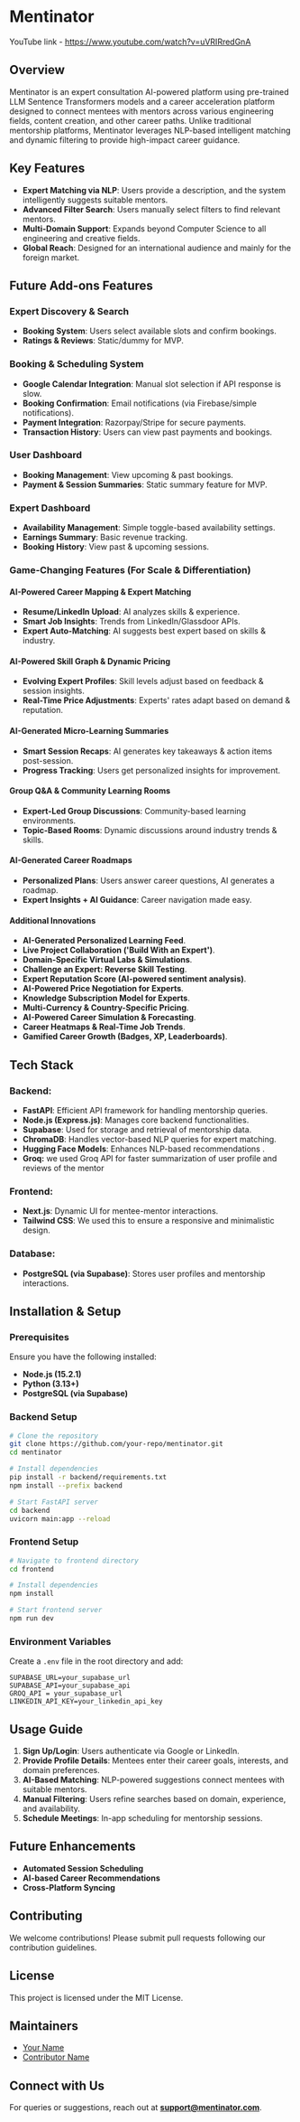 # Mentinator

YouTube link - https://www.youtube.com/watch?v=uVRIRredGnA

## Overview

Mentinator is an expert consultation AI-powered platform using pre-trained LLM Sentence Transformers models and a career acceleration platform designed to connect mentees with mentors across various engineering fields, content creation, and other career paths. Unlike traditional mentorship platforms, Mentinator leverages NLP-based intelligent matching and dynamic filtering to provide high-impact career guidance.

## Key Features

- **Expert Matching via NLP**: Users provide a description, and the system intelligently suggests suitable mentors.
- **Advanced Filter Search**: Users manually select filters to find relevant mentors.
- **Multi-Domain Support**: Expands beyond Computer Science to all engineering and creative fields.
- **Global Reach**: Designed for an international audience and mainly for the foreign market.

## Future Add-ons Features

### Expert Discovery & Search

- **Booking System**: Users select available slots and confirm bookings.
- **Ratings & Reviews**: Static/dummy for MVP.

### Booking & Scheduling System

- **Google Calendar Integration**: Manual slot selection if API response is slow.
- **Booking Confirmation**: Email notifications (via Firebase/simple notifications).
- **Payment Integration**: Razorpay/Stripe for secure payments.
- **Transaction History**: Users can view past payments and bookings.

### User Dashboard

- **Booking Management**: View upcoming & past bookings.
- **Payment & Session Summaries**: Static summary feature for MVP.

### Expert Dashboard

- **Availability Management**: Simple toggle-based availability settings.
- **Earnings Summary**: Basic revenue tracking.
- **Booking History**: View past & upcoming sessions.

### Game-Changing Features (For Scale & Differentiation)

#### AI-Powered Career Mapping & Expert Matching

- **Resume/LinkedIn Upload**: AI analyzes skills & experience.
- **Smart Job Insights**: Trends from LinkedIn/Glassdoor APIs.
- **Expert Auto-Matching**: AI suggests best expert based on skills & industry.

#### AI-Powered Skill Graph & Dynamic Pricing

- **Evolving Expert Profiles**: Skill levels adjust based on feedback & session insights.
- **Real-Time Price Adjustments**: Experts' rates adapt based on demand & reputation.

#### AI-Generated Micro-Learning Summaries

- **Smart Session Recaps**: AI generates key takeaways & action items post-session.
- **Progress Tracking**: Users get personalized insights for improvement.

#### Group Q&A & Community Learning Rooms

- **Expert-Led Group Discussions**: Community-based learning environments.
- **Topic-Based Rooms**: Dynamic discussions around industry trends & skills.

#### AI-Generated Career Roadmaps

- **Personalized Plans**: Users answer career questions, AI generates a roadmap.
- **Expert Insights + AI Guidance**: Career navigation made easy.

#### Additional Innovations

- **AI-Generated Personalized Learning Feed**.
- **Live Project Collaboration ('Build With an Expert')**.
- **Domain-Specific Virtual Labs & Simulations**.
- **Challenge an Expert: Reverse Skill Testing**.
- **Expert Reputation Score (AI-powered sentiment analysis)**.
- **AI-Powered Price Negotiation for Experts**.
- **Knowledge Subscription Model for Experts**.
- **Multi-Currency & Country-Specific Pricing**.
- **AI-Powered Career Simulation & Forecasting**.
- **Career Heatmaps & Real-Time Job Trends**.
- **Gamified Career Growth (Badges, XP, Leaderboards)**.

## Tech Stack

### Backend:

- **FastAPI**: Efficient API framework for handling mentorship queries.
- **Node.js (Express.js)**: Manages core backend functionalities.
- **Supabase**: Used for storage and retrieval of mentorship data.
- **ChromaDB**: Handles vector-based NLP queries for expert matching.
- **Hugging Face Models**: Enhances NLP-based recommendations .
- **Groq:** we used Groq API for faster summarization of user profile and reviews of the mentor

### Frontend:

- **Next.js**: Dynamic UI for mentee-mentor interactions.
- **Tailwind CSS**: We used this to ensure a responsive and minimalistic design.

### Database:

- **PostgreSQL (via Supabase)**: Stores user profiles and mentorship interactions.

## Installation & Setup

### Prerequisites

Ensure you have the following installed:

- **Node.js (15.2.1)**
- **Python (3.13+)**
- **PostgreSQL (via Supabase)**

### Backend Setup

```sh
# Clone the repository
git clone https://github.com/your-repo/mentinator.git
cd mentinator

# Install dependencies
pip install -r backend/requirements.txt
npm install --prefix backend

# Start FastAPI server
cd backend
uvicorn main:app --reload
```

### Frontend Setup

```sh
# Navigate to frontend directory
cd frontend

# Install dependencies
npm install

# Start frontend server
npm run dev
```

### Environment Variables

Create a `.env` file in the root directory and add:

```
SUPABASE_URL=your_supabase_url
SUPABASE_API=your_supabase_api
GROQ_API = your_supabase_url
LINKEDIN_API_KEY=your_linkedin_api_key
```

## Usage Guide

1. **Sign Up/Login**: Users authenticate via Google or LinkedIn.
2. **Provide Profile Details**: Mentees enter their career goals, interests, and domain preferences.
3. **AI-Based Matching**: NLP-powered suggestions connect mentees with suitable mentors.
4. **Manual Filtering**: Users refine searches based on domain, experience, and availability.
5. **Schedule Meetings**: In-app scheduling for mentorship sessions.

## Future Enhancements

- **Automated Session Scheduling**
- **AI-based Career Recommendations**
- **Cross-Platform Syncing**

## Contributing

We welcome contributions! Please submit pull requests following our contribution guidelines.

## License

This project is licensed under the MIT License.

## Maintainers

- [Your Name](https://linkedin.com/in/your-profile)
- [Contributor Name](https://github.com/contributor)

## Connect with Us

For queries or suggestions, reach out at **[support@mentinator.com](mailto\:support@mentinator.com)**.


